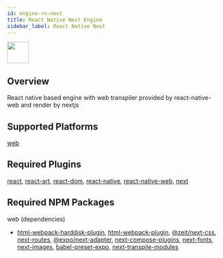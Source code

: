 ```yaml
---
id: engine-rn-next
title: React Native Next Engine
sidebar_label: React Native Next
---
```


<img src="https://renative.org/img/ic_engine.png" width=50 height=50 />

<!--AUTO_GENERATED_START-->


## Overview

React native based engine with web transpiler provided by react-native-web and render by nextjs

## Supported Platforms

[web](platform-web.md)

## Required Plugins

[react](plugins#react), [react-art](plugins#react-art), [react-dom](plugins#react-dom), [react-native](plugins#react-native), [react-native-web](plugins#react-native-web), [next](plugins#next)

## Required NPM Packages

web (dependencies)
  - [html-webpack-harddisk-plugin](https://www.npmjs.com/package/html-webpack-harddisk-plugin), [html-webpack-plugin](https://www.npmjs.com/package/html-webpack-plugin), [@zeit/next-css](https://www.npmjs.com/package/@zeit/next-css), [next-routes](https://www.npmjs.com/package/next-routes), [@expo/next-adapter](https://www.npmjs.com/package/@expo/next-adapter), [next-compose-plugins](https://www.npmjs.com/package/next-compose-plugins), [next-fonts](https://www.npmjs.com/package/next-fonts), [next-images](https://www.npmjs.com/package/next-images), [babel-preset-expo](https://www.npmjs.com/package/babel-preset-expo), [next-transpile-modules](https://www.npmjs.com/package/next-transpile-modules)





<!--AUTO_GENERATED_END-->
